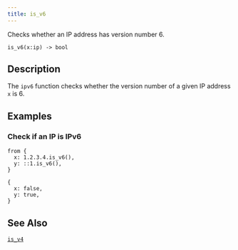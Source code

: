```yaml
---
title: is_v6
---
```


Checks whether an IP address has version number 6.

```tql
is_v6(x:ip) -> bool
```

## Description

The `ipv6` function checks whether the version number of a given IP address `x`
is 6.

## Examples

### Check if an IP is IPv6

```tql
from {
  x: 1.2.3.4.is_v6(),
  y: ::1.is_v6(),
}
```

```tql
{
  x: false,
  y: true,
}
```

## See Also

[`is_v4`](is_v4)
